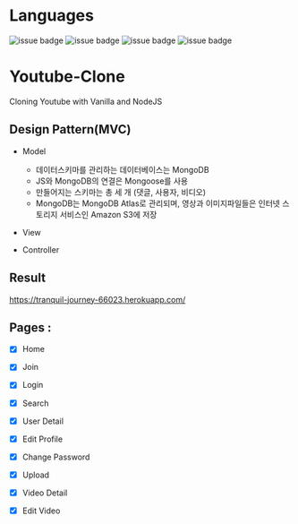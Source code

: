 # Languages

![issue badge](https://img.shields.io/badge/language-PUG-orange.svg)
![issue badge](https://img.shields.io/badge/language-CSS-informational.svg)
![issue badge](https://img.shields.io/badge/language-JS-yellow.svg)
![issue badge](https://img.shields.io/badge/language-Node-peru.svg)

# Youtube-Clone

Cloning Youtube with Vanilla and NodeJS

## Design Pattern(MVC)
- Model
  - 데이터스키마를 관리하는 데이터베이스는 MongoDB
  - JS와 MongoDB의 연결은 Mongoose를 사용
  - 만들어지는 스키마는 총 세 개 (댓글, 사용자, 비디오)
  - MongoDB는 MongoDB Atlas로 관리되며, 영상과 이미지파일들은 인터넷 스토리지 서비스인 Amazon S3에 저장


- View
- Controller

## Result    

https://tranquil-journey-66023.herokuapp.com/

## Pages :

- [x] Home
- [x] Join
- [x] Login
- [x] Search
- [x] User Detail
- [X] Edit Profile
- [X] Change Password
- [X] Upload
- [x] Video Detail
- [X] Edit Video

